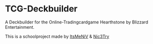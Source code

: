 # TCG-Deckbuilder
A Deckbuilder for the Online-Tradingcardgame Hearthstone by Blizzard Entertainment.

This is a schoolproject made by <a href="https://github.com/ItsMeNiV">ItsMeNiV</a> & <a href="https://github.com/Nic3Try">Nic3Try</a>
